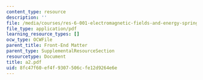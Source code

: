 ```yaml
---
content_type: resource
description: ''
file: /media/courses/res-6-001-electromagnetic-fields-and-energy-spring-2008/8fc47f60ef4f9307506cfe12d9264e6e_a2.pdf
file_type: application/pdf
learning_resource_types: []
ocw_type: OCWFile
parent_title: Front-End Matter
parent_type: SupplementalResourceSection
resourcetype: Document
title: a2.pdf
uid: 8fc47f60-ef4f-9307-506c-fe12d9264e6e
---
```

